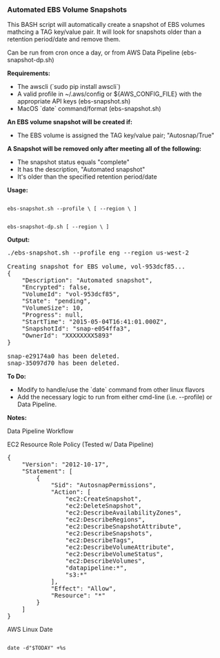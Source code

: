 ### Automated EBS Volume Snapshots

<p>
This BASH script will automatically create a snapshot of EBS volumes mathcing
a TAG key/value pair. It will look for snapshots older than a retention
period/date and remove them.

<p>
Can be run from cron once a day, or from AWS Data Pipeline (ebs-snapshot-dp.sh)

<b>Requirements:</b>
<ul>
 <li> The awscli  (`sudo pip install awscli`)
 <li> A valid profile in ~/.aws/config or ${AWS_CONFIG_FILE} with the appropriate API keys (ebs-snapshot.sh)
 <li> MacOS `date` command/format (ebs-snapshot.sh)
</ul>

<p>
<b>An EBS volume snapshot will be created if:</b>
<ul>
 <li> The EBS volume is assigned the TAG key/value pair; "Autosnap/True"
</ul>

<b>A Snapshot will be removed only after meeting all of the following:</b>
<ul>
 <li> The snapshot status equals "complete"
 <li> It has the description, "Automated snapshot"
 <li> It's older than the specified retention period/date
</ul>

<b>Usage:</b>
<p>
<code>
ebs-snapshot.sh --profile \<profile_name\> [ --region \<region_name\> ]
</code>
<p>
<code>
ebs-snapshot-dp.sh [ --region \<region_name\> ]
</code>

<b>Output:</b>
<pre>
./ebs-snapshot.sh --profile eng --region us-west-2

Creating snapshot for EBS volume, vol-953dcf85...
{
    "Description": "Automated snapshot", 
    "Encrypted": false, 
    "VolumeId": "vol-953dcf85", 
    "State": "pending", 
    "VolumeSize": 10, 
    "Progress": null, 
    "StartTime": "2015-05-04T16:41:01.000Z", 
    "SnapshotId": "snap-e054ffa3", 
    "OwnerId": "XXXXXXXX5893"
}

snap-e29174a0 has been deleted.
snap-35097d70 has been deleted.
</pre>

<b>To Do:</b>
<ul>
 <li> Modify to handle/use the `date` command from other linux flavors
 <li> Add the necessary logic to run from either cmd-line (i.e. --profile) or Data Pipeline.
</ul>

<b>Notes:</b>

Data Pipeline Workflow


EC2 Resource Role Policy (Tested w/ Data Pipeline)
<pre>
{
    "Version": "2012-10-17",
    "Statement": [
        {
            "Sid": "AutosnapPermissions",
            "Action": [
                "ec2:CreateSnapshot",
                "ec2:DeleteSnapshot",
                "ec2:DescribeAvailabilityZones",
                "ec2:DescribeRegions",
                "ec2:DescribeSnapshotAttribute",
                "ec2:DescribeSnapshots",
                "ec2:DescribeTags",
                "ec2:DescribeVolumeAttribute",
                "ec2:DescribeVolumeStatus",
                "ec2:DescribeVolumes",
                "datapipeline:*",
                "s3:*"
            ],
            "Effect": "Allow",
            "Resource": "*"
        }
    ]
}
</pre>

AWS Linux Date
<p>
<code>
date -d"$TODAY" +%s
</code>
